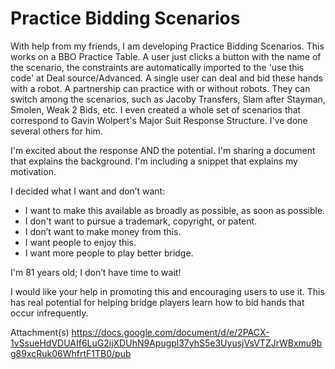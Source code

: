 # Practice Bidding Scenarios

With help from my friends, I am developing Practice Bidding Scenarios.  This works on a BBO Practice Table.  A user just clicks a button with the name of the scenario, the constraints are automatically imported to the 'use this code'  at Deal source/Advanced.  A single user can deal and bid these hands with a robot.  A partnership can practice with or without robots.  They can switch among the scenarios, such as Jacoby Transfers, Slam after Stayman, Smolen, Weak 2 Bids, etc.  I even created a whole set of scenarios that correspond to Gavin Wolpert's Major Suit Response Structure.  I've done several others for him.

I'm excited about the response AND the potential.  I'm sharing a document that explains the background.  I'm including a snippet that explains my motivation.

I decided what I want and don’t want:

  - I want to make this available as broadly as possible, as soon as possible.  
  - I don't want to pursue a trademark, copyright, or patent.
  - I don’t want to make money from this.
  - I want people to enjoy this.
  - I want more people to play better bridge.

I'm 81 years old; I don’t have time to wait!

I would like your help in promoting this and encouraging users to use it.  This has real potential for helping bridge players learn how to bid hands that occur infrequently.


Attachment(s)
https://docs.google.com/document/d/e/2PACX-1vSsueHdVDUAIf6LuG2ijXDUhN9Apugpl37yhS5e3UyusjVsVTZJrWBxmu9bg89xcRuk06WhfrtF1TB0/pub


